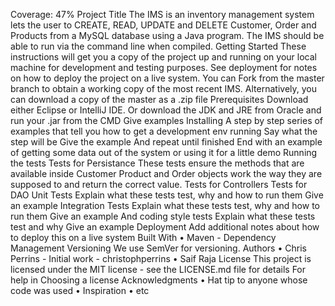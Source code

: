 Coverage: 47%
Project Title
The IMS is an inventory management system lets the user to CREATE, READ, UPDATE and DELETE Customer, Order and Products from a MySQL database using a Java program. The IMS should be able to run via the command line when compiled.
Getting Started
These instructions will get you a copy of the project up and running on your local machine for development and testing purposes. See deployment for notes on how to deploy the project on a live system. 
You can Fork from the master branch to obtain a working copy of the most recent IMS. Alternatively, you can download a copy of the master as a .zip file
Prerequisites
Download either Eclipse or IntelliJ IDE. Or download the JDK and JRE from Oracle and run your .jar from the CMD
Give examples
Installing
A step by step series of examples that tell you how to get a development env running
Say what the step will be
Give the example
And repeat
until finished
End with an example of getting some data out of the system or using it for a little demo
Running the tests
Tests for Persistance These tests ensure the methods that are available inside Customer Product and Order objects work the way they are supposed to and return the correct value.
Tests for Controllers
Tests for DAO
Unit Tests
Explain what these tests test, why and how to run them
Give an example
Integration Tests
Explain what these tests test, why and how to run them
Give an example
And coding style tests
Explain what these tests test and why
Give an example
Deployment
Add additional notes about how to deploy this on a live system
Built With
•	Maven - Dependency Management
Versioning
We use SemVer for versioning.
Authors
•	Chris Perrins - Initial work - christophperrins
•	Saif Raja
License
This project is licensed under the MIT license - see the LICENSE.md file for details
For help in Choosing a license
Acknowledgments
•	Hat tip to anyone whose code was used
•	Inspiration
•	etc
